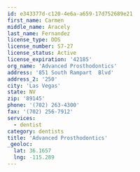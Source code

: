 ```yaml
---
id: e343377d-c120-4e6a-a659-17d752689e21
first_name: Carmen
middle_name: Aracely
last_name: Fernandez
license_type: DDS
license_number: S7-27
license_status: Active
license_expiration: '42185'
org_name: 'Advanced Prosthodontics'
address: '851 South Rampart  Blvd'
address_2: '250'
city: 'Las Vegas'
state: NV
zip: '89145'
phone: '(702) 263-4300'
fax: '(702) 256-7912'
services:
  - dentist
category: dentists
title: 'Advanced Prosthodontics'
_geoloc:
  lat: 36.1657
  lng: -115.289
---
```

